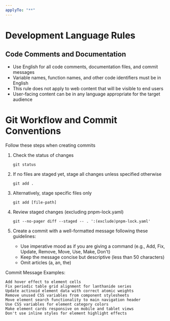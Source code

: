```yaml
---
applyTo: "**"
---
```


# Development Language Rules

## Code Comments and Documentation

- Use English for all code comments, documentation files, and commit messages
- Variable names, function names, and other code identifiers must be in English
- This rule does not apply to web content that will be visible to end users
- User-facing content can be in any language appropriate for the target audience

# Git Workflow and Commit Conventions

Follow these steps when creating commits

1. Check the status of changes

   ```
   git status
   ```

2. If no files are staged yet, stage all changes unless specified otherwise

   ```
   git add .
   ```

3. Alternatively, stage specific files only

   ```
   git add [file-path]
   ```

4. Review staged changes (excluding pnpm-lock.yaml)

   ```
   git --no-pager diff --staged -- . ':(exclude)pnpm-lock.yaml'
   ```

5. Create a commit with a well-formatted message following these guidelines:

   - Use imperative mood as if you are giving a command (e.g., Add, Fix, Update, Remove, Move, Use, Make, Don't)
   - Keep the message concise but descriptive (less than 50 characters)
   - Omit articles (a, an, the)

Commit Message Examples:

```
Add hover effect to element cells
Fix periodic table grid alignment for lanthanide series
Update actinoid element data with correct atomic weights
Remove unused CSS variables from component stylesheets
Move element search functionality to main navigation header
Use CSS variables for element category colors
Make element cards responsive on mobile and tablet views
Don't use inline styles for element highlight effects
```
